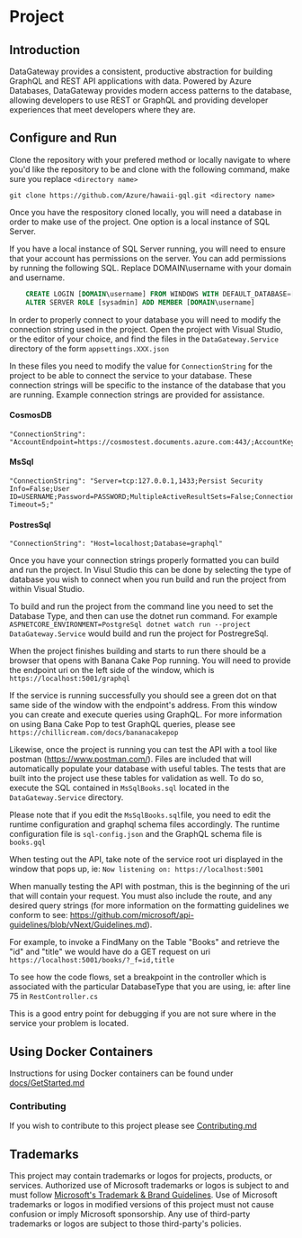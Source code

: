# Project

## Introduction
DataGateway provides a consistent, productive abstraction for building GraphQL and REST API applications with data. Powered by Azure Databases, DataGateway provides modern access patterns to the database, allowing developers to use REST or GraphQL and providing developer experiences that meet developers where they are. 

## Configure and Run

Clone the repository with your prefered method or locally navigate to where you'd like the repository to be and clone with the following command, make sure you replace `<directory name>` 

```
git clone https://github.com/Azure/hawaii-gql.git <directory name>
```

Once you have the respository cloned locally, you will need a database in order to make use of the project. One option is a local instance of SQL Server.

If you have a local instance of SQL Server running, you will need to ensure that your account has permissions on the server. You can add permissions by running the following SQL. Replace DOMAIN\username with your domain and username.

```sql
    CREATE LOGIN [DOMAIN\username] FROM WINDOWS WITH DEFAULT_DATABASE=[master]
    ALTER SERVER ROLE [sysadmin] ADD MEMBER [DOMAIN\username]
```

In order to properly connect to your database you will need to modify the connection string used in the project. Open the project with Visual Studio, or the editor of your choice, and find the files in the `DataGateway.Service` directory of the form `appsettings.XXX.json`

In these files you need to modify the value for `ConnectionString` for the project to be able to connect the service to your database. These connection strings will be specific to the instance of the database that you are running. Example connection strings are provided for assistance.

#### CosmosDB
```
"ConnectionString": "AccountEndpoint=https://cosmostest.documents.azure.com:443/;AccountKey=REPLACEME"
```

#### MsSql
```
"ConnectionString": "Server=tcp:127.0.0.1,1433;Persist Security Info=False;User ID=USERNAME;Password=PASSWORD;MultipleActiveResultSets=False;Connection Timeout=5;"
```

#### PostresSql
```
"ConnectionString": "Host=localhost;Database=graphql"
```

Once you have your connection strings properly formatted you can build and run the project. In Visul Studio this can be done by selecting the type of database you wish to connect when you run build and run the project from within Visual Studio.

To build and run the project from the command line you need to set the Database Type, and then can use the dotnet run command. For example `ASPNETCORE_ENVIRONMENT=PostgreSql dotnet watch run --project DataGateway.Service` would build and run the project for PostregreSql.

When the project finishes building and starts to run there should be a browser that opens with Banana Cake Pop running. You will need to provide the endpoint uri on the left side of the window, which is `https://localhost:5001/graphql` 

If the service is running successfully you should see a green dot on that same side of the window with the endpoint's address. From this window you can create and execute queries using GraphQL. For more information on using Bana Cake Pop to test GraphQL queries, please see `https://chillicream.com/docs/bananacakepop`

Likewise, once the project is running you can test the API with a tool like postman (https://www.postman.com/). Files are included that will automatically populate your database with useful tables. The tests that are built into the project use these tables for validation as well. To do so, execute the SQL contained in `MsSqlBooks.sql` located in the `DataGateway.Service` directory.

Please note that if you edit the `MsSqlBooks.sql`file, you need to edit the runtime configuration and graphql schema files accordingly. The runtime configuration file is `sql-config.json` and the GraphQL schema file is `books.gql`


When testing out the API, take note of the service root uri displayed in the window that pops up, ie: `Now listening on: https://localhost:5001`

When manually testing the API with postman, this is the beginning of the uri that will contain your request. You must also include the route, and any desired query strings (for more information on the formatting guidelines we conform to see: https://github.com/microsoft/api-guidelines/blob/vNext/Guidelines.md).

For example, to invoke a FindMany on the Table "Books" and retrieve the "id" and "title" we would have do a GET request on uri `https://localhost:5001/books/?_f=id,title`

To see how the code flows, set a breakpoint in the controller which is associated with the particular DatabaseType that you are using, ie: after line 75 in `RestController.cs`

This is a good entry point for debugging if you are not sure where in the service your problem is located.

## Using Docker Containers
Instructions for using Docker containers can be found under [docs/GetStarted.md](https://github.com/Azure/hawaii-gql/blob/main/docs/GetStarted.md)

### Contributing

If you wish to contribute to this project please see [Contributing.md](https://github.com/Azure/hawaii-gql/blob/main/CONTRIBUTING.md)


## Trademarks

This project may contain trademarks or logos for projects, products, or services. Authorized use of Microsoft
trademarks or logos is subject to and must follow
[Microsoft's Trademark & Brand Guidelines](https://www.microsoft.com/en-us/legal/intellectualproperty/trademarks/usage/general).
Use of Microsoft trademarks or logos in modified versions of this project must not cause confusion or imply Microsoft sponsorship.
Any use of third-party trademarks or logos are subject to those third-party's policies.
